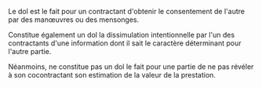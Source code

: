 Le dol est le fait pour un contractant d'obtenir le consentement de l'autre par des manœuvres ou des mensonges.


Constitue également un dol la dissimulation intentionnelle par l'un des contractants d'une information dont il sait le caractère déterminant pour l'autre partie.


Néanmoins, ne constitue pas un dol le fait pour une partie de ne pas révéler à son cocontractant son estimation de la valeur de la prestation.

